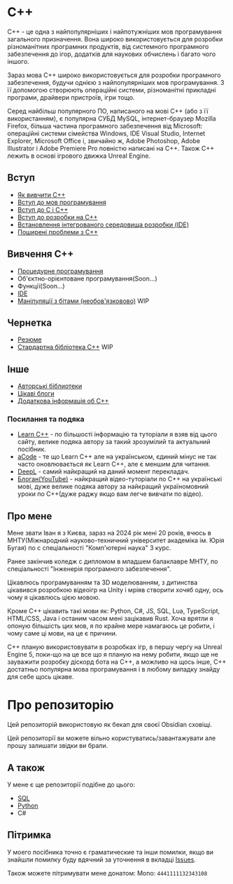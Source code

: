 # C++
C++ - це одна з найпопулярніших і найпотужніших мов програмування загального призначення. Вона широко використовується для розробки різноманітних програмних продуктів, від системного програмного забезпечення до ігор, додатків для наукових обчислень і багато чого іншого.
 
Зараз мова C++ широко використовується для розробки програмного забезпечення, будучи однією з найпопулярніших мов програмування. З її допомогою створюють операційні системи, різноманітні прикладні програми, драйвери пристроїв, ігри тощо.

Серед найбільш популярного ПО, написаного на мові C++ (або з її використанням), є популярна СУБД MySQL, інтернет-браузер Mozilla Firefox, більша частина програмного забезпечення від Microsoft: операційні системи сімейства Windows, IDE Visual Studio, Internet Explorer, Microsoft Office і, звичайно ж, Adobe Photoshop, Adobe Illustrator і Adobe Premiere Pro повністю написані на C++. Також С++ лежить в основі ігрового движка Unreal Engine.
## Вступ
- [Як вивчити С++](./introduction/Як%20вивчити%20С++.md)
- [Вступ до мов програмування](./introduction/Вступ%20до%20мов%20програмування.md)
- [Вступ до C і C++](./introduction/Вступ%20до%20C%20і%20C++.md)
- [Вступ до розробки на C++](./introduction/Вступ%20до%20розробки%20на%20C++.md)
- [Встановлення інтегрованого середовища розробки (IDE)](./introduction/Встановлення%20інтегрованого%20середовища%20розробки%20(IDE).md)
- [Поширені проблеми з C++](./introduction/Поширені%20проблеми%20з%20C++.md)
## Вивчення С++
- [Процедурне програмування](./cpplearn/Процедурне%20програмування.md)
- Об'єктно-орієнтоване програмування(Soon...)
- Функції(Soon...)
- [IDE](IDE.md)
- [Маніпуляції з бітами (необов'язковово)](./cpplearn/Маніпуляції%20з%20бітами%20(необов'язковово).md) WIP
## Чернетка
- [Резюме](./draft/Резюме.md)
- [Стардартна бібліотека С++](./draft/Стардартна%20бібліотека%20С++.md) WIP
## Інше
- [Авторські біблиотеки](./other/Авторські%20біблиотеки.md)
- [Цікаві блоги](./other/Цікаві%20блоги.md)
- [Додаткова інформація об C++](./other/Додаткова%20інформація%20об%20C++.md)
### Посилання та подяка
- [Learn C++](https://www.learncpp.com/) - по більшості інформацію та туторіали я взяв від цього сайту, велике подяка автору за такий зрозумілий та актуальний посібник.
- [aCode](https://acode.com.ua/uroki-po-cpp/) - те що Learn C++ але на українськом, єдиний мінус не так часто оновлювається як Learn C++, але є меншим для читання.
- [DeepL](https://www.deepl.com/) - самий найкращий на даний момент перекладач.
- [Блоган(YouTube)](https://www.youtube.com/@BloganProgramming) - найкращий відео-туторіали по C++ на українські мові, дуже велике подяка автору за найкращий україномовний уроки по С++(дуже раджу якщо вам легче вивчати по відео).
## Про мене
Мене звати Іван я з Києва, зараз на 2024 рік мені 20 років, вчюсь в МНТУ(Міжнародний науково-техничний університет академіка ім. Юрія Бугая) по с спеціальності "Комп'ютерні наука" 3 курс.

Ранее закінчив коледж с дипломом в младшем балаклавре МНТУ, по спеціальності 
"Інженерія програмного забезпечення".

Цікавлюсь програмуванням та 3D моделюванням, з дитинства цікавився розробкою відеоігр на Unity і мріяв створити хочяб одну, ось чому я цікавлюсь цією мовою.

Кроме C++ цікавить такі мови як: Python, C#, JS, SQL, Lua, TypeScript, HTML/CSS, Java і останим часом мені зацікавив Rust. Хоча врятли я опоную більшість цих мов, я по крайне мере намагаюсь це робити, і чому саме ці мови, на це є причини.

C++ планую використовувати в розробках ігр, в першу чергу на Unreal Engine 5, поки-що на це все що я планую на нему робити, якщо ще не зауважити розробку діскорд бота на C++, а можливо на щось інше, C++ достатньо популярна мова програмування і в любому випадку знайду для себе щось цікаве.

# Про репозиторію
Цей репозиторій використовую як бекап для своєї Obsidian сховіщі.

Цей репозиторії ви можете вільно користуватись/завантажувати але прошу залишати звідки ви брали.

## А також
У мене є ще репозиторії подібне до цього:
- [SQL](https://github.com/Kroyn/sqlvault)
- [Python](https://github.com/Kroyn/pythonvault)
- C#
## Пітримка
У моего посібника точно є граматические та інши помилки, якщо ви знайшли помилку буду вдячний за уточнення в вкладці [Issues](https://github.com/Kroyn/cppvault/issues).

Також можете пітримувати мене донатом:
Mono: `4441111132343108`